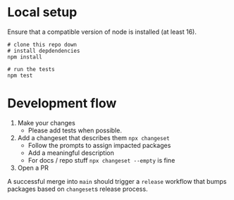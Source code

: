 # Local setup

Ensure that a compatible version of node is installed (at least 16).

```
# clone this repo down
# install depdendencies
npm install

# run the tests
npm test
```

# Development flow

1. Make your changes
   - Please add tests when possible.
2. Add a changeset that describes them `npx changeset`
   - Follow the prompts to assign impacted packages
   - Add a meaningful description
   - For docs / repo stuff `npx changeset --empty` is fine
3. Open a PR

A successful merge into `main` should trigger a `release` workflow that bumps packages based on `changeset`s release process.
